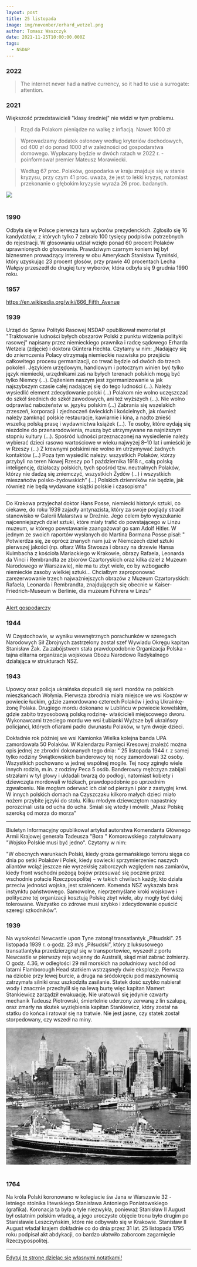 ```yaml
---
layout: post
title: 25 listopada
image: img/november/erhard_wetzel.png
author: Tomasz Waszczyk
date: 2021-11-25T10:00:00.000Z
tags:
  - NSDAP
---
```


### 2022

> The internet never had a native currency, so it had to use a surrogate: attention.

### 2021

Większość przedstawicieli "klasy średniej" nie widzi w tym problemu.

> Rząd da Polakom pieniądze na walkę z inflacją. Nawet 1000 zł

> Wprowadzamy dodatek osłonowy według kryteriów dochodowych, od 400 zł do ponad 1000 zł w zależności od gospodarstwa domowego. Wypłacany będzie w dwóch ratach w 2022 r. - poinformował premier Mateusz Morawiecki.

> Według 67 proc. Polaków, gospodarka w kraju znajduje się w stanie kryzysu, przy czym 41 proc. uważa, że jest to lekki kryzys, natomiast przekonanie o głębokim kryzysie wyraża 26 proc. badanych.

<img src="./img/november/rozdacpieniadze"><br><br>

### 1990

Odbyła się w Polsce pierwsza tura wyborów prezydenckich. Zgłosiło się 16 kandydatów, z których tylko 7 zebrało 100 tysięcy podpisów potrzebnych do rejestracji. W głosowaniu udział wzięło ponad 60 procent Polaków uprawnionych do głosowania. Prawdziwym czarnym koniem tej był biznesmen prowadzący interesy w obu Amerykach Stanisław Tymiński, który uzyskując 23 procent głosów, przy prawie 40 procentach Lecha Wałęsy przeszedł do drugiej tury wyborów, która odbyła się 9 grudnia 1990 roku.

<!-- Lewicowym dziennikarzom, wielbicielom Wielkiej Rewolucji Francuskiej, należałoby
przypomnieć, że w czasie Terroru zostały zamknięte wszystkie gazety i ukazywało się tylko jedno
pismo, „Moniteur”, organ rewolucyjnych władz. Niemniej jednak skazano na gilotynę wielu
dziennikarzy za to, co pisali kilka miesięcy, a nawet kilka lat wcześniej. Dlatego należałoby
oczekiwać powściągliwości od tych, co piszą corocznie chwalebne artykuły z okazji rocznicy zdobycia
Bastylii.
Niemieckie łagry i sowieckie gułagi wcale nie były wymysłem Hitlera ani Stalina. To Saint-Just
doszedł do wniosku, że zamiast gilotynować przeciwników, bardziej opłaca się wysłać ich do obozów
pracy. -->

### 1957

https://en.wikipedia.org/wiki/666_Fifth_Avenue

### 1939

Urząd do Spraw Polityki Rasowej NSDAP opublikował memoriał pt "Traktowanie ludności byłych obszarów Polski z punktu widzenia polityki rasowej" napisany przez niemieckiego prawnika i radcę sądowego Erharda Wetzela (zdjęcie) i doktora Güntera Hechta.
Czytamy w nim:
„Nadający się do zniemczenia Polacy otrzymają niemieckie nazwiska po przejściu całkowitego procesu germanizacji, co trwać będzie od dwóch do trzech pokoleń. Językiem urzędowym, handlowym i potocznym winien być tylko język niemiecki, urzędnikami zaś na byłych terenach polskich mogą być tylko Niemcy (...).
Dążeniem naszym jest zgermanizowanie w jak najszybszym czasie całej nadającej się do tego ludności (...). Należy wysiedlić element zdecydowanie polski (...) Polakom nie wolno uczęszczać do szkół średnich do szkół zawodowych, ani też wyższych (...). Nie wolno odprawiać nabożeństw w. języku polskim (...) Zabrania się wszelakich zrzeszeń, korporacji i zjednoczeń świeckich i kościelnych, jak również należy zamknąć polskie restauracje, kawiarnie i kina, a nadto znieść wszelką polską prasę i wydawnictwa książek (...). Te osoby, które eydają się niezdolne do przenarodowienia, muszą być utrzymywane na najniższym stopniu kultury (...). Spośród ludności przeznaczonej na wysiedlenie należy wybierać dzieci rasowo wartościowe w wieku najwyżej 8–10 lat i umieścić je w Rzeszy (...) Z krewnymi polskimi nie wolno im utrzymywać żadnych kontaktów (...) Poza tym wysiedlić należy: wszystkich Polaków, którzy przybyli na teren Nowej Rzeszy po 1 października 1918 r., całą polską inteligencję, działaczy polskich, tych spośród tzw. neutralnych Polaków, którzy nie dadzą się zniemczyć, wszystkich Żydów (...) i wszystkich mieszańców polsko-żydowskich” (...) Polskich dzienników nie będzie, jak również nie będą wydawane książki polskie i czasopisma"

---

Do Krakowa przyjechał doktor Hans Posse, niemiecki historyk sztuki, co ciekawe, do roku 1939 zajadły antynazista, który za swoje poglądy stracił stanowisko w Galerii Malarstwa w Dreźnie.
Jego celem było wyszukanie najcenniejszych dzieł sztuki, które miały trafić do powstającego w Linzu muzeum, w którego powstawanie zaangażował go sam Adolf Hitler.
W jednym ze swoich raportów wysłanych do Martina Bormana Posse pisał:
" Potwierdza się, że oprócz znanych nam już w Niemczech dzieł sztuki pierwszej jakości (np. ołtarz Wita Stwosza i obrazy na drzewie Hansa Kulmbacha z kościoła Mariackiego w Krakowie, obrazy Rafaela, Leonarda da Vinci i Rembrandta ze zbiorów Czartoryskich oraz kilka dzieł z Muzeum Narodowego w Warszawie), nie ma tu zbyt wiele, co by wzbogaciło niemieckie zasoby wielkiej sztuki... Chciałbym zaproponować zarezerwowanie trzech najważniejszych obrazów z Muzeum Czartoryskich: Rafaela, Leonarda i Rembrandta, znajdujących się obecnie w Kaiser-Friedrich-Museum w Berlinie, dla muzeum Führera w Linzu"

---

<a href="./documents/november/zeszytyoswiecimskie2.pdf" target="_blank">Alert gospodarczy</a>

### 1944

W Częstochowie, w wyniku wewnętrznych porachunków w szeregach Narodowych Sił Zbrojnych zastrzelony został szef Wywiadu Okręgu kapitan Stanisław Żak.
Za zabójstwem stała prawdopodobnie Organizacja Polska -tajna elitarna organizacja wojskowa Obozu Narodowo Radykalnego działająca w strukturach NSZ.

### 1943

Upowcy oraz policja ukraińska dopuścili się serii mordów na polskich mieszkańcach Wołynia. Pierwsza zbrodnia miała miejsce we wsi Koszów w powiecie łuckim, gdzie zamordowano czterech Polaków i jedną Ukrainkę- żonę Polaka. Drugiego mordu dokonano w Lublińcu w powiecie kowelskim, gdzie zabito trzyosobową polską rodzinę- właścicieli miejscowego dworu. Wykonawcami trzeciego mordu we wsi Łubianki Wyższe byli ukraińscy policjanci, których ofiarami padło dwunastu Polaków, w tym dwoje dzieci.

Dokładnie rok później we wsi Kamionka Wielka kolejna banda UPA zamordowała 50 Polaków. W Kalendarzu Pamięci Kresowej znaleźć można opis jednej ze zbrodni dokonanych tego dnia: " 25 listopada 1944 r. z samej tylko rodziny Świątkowskich banderowcy tej nocy zamordowali 32 osoby. Wszystkich pochowano w jednej wspólnej mogile. Tej nocy zginęło wiele innych rodzin, m.in. z rodziny Peca 5 osób. Banderowcy mężczyzn zabijali strzałami w tył głowy i układali twarzą do podłogi, natomiast kobiety i dziewczęta mordowali w łóżkach, prawdopodobnie po uprzednim zgwałceniu. Nie mogłam oderwać ich ciał od pierzyn i piór z zastygłej krwi. W innych polskich domach na Czyszczaku kilkoro małych dzieci miało nożem przybite języki do stołu. Kilku młodym dziewczętom napastnicy porozcinali usta od ucha do ucha. Śmiali się wtedy i mówili: „Masz Polskę szeroką od morza do morza”

---

Biuletyn Informacyjny opublikował artykuł autorstwa Komendanta Głównego Armii Krajowej generała Tadeusza "Bora " Komorowskiego zatytułowany "Wojsko Polskie musi być jedno". Czytamy w nim:

"W obecnych warunkach Polski, kiedy groza germańskiego terroru sięga co dnia po setki Polaków i Polek, kiedy sowiecki sprzymierzeniec naszych aliantów wciąż jeszcze nie wyrzekłsię zaborczych względem nas zamiarów, kiedy front wschodni pożogą bojów przesuwać się pocznie przez wschodnie połacie Rzeczpospolitej − w takich chwilach każdy, kto działa przeciw jedności wojska, jest szaleńcem. Komenda NSZ wykazała brak instynktu państwowego. Samowolne, nieprzemyślane kroki wojskowe i polityczne tej organizacji kosztują Polskę zbyt wiele, aby mogły być dalej tolerowane. Wszystko co zdrowe musi szybko i zdecydowanie opuścić szeregi szkodników”.

### 1939

Na wysokości Newcastle upon Tyne zatonął transatlantyk „Piłsudski”.
25 listopada 1939 r. o godz. 23 m/s „Piłsudski”, który z luksusowego transatlantyka przedzierzgnął się w transportowiec, wyszedł z portu Newcastle w pierwszy rejs wojenny do Australii, skąd miał zabrać żołnierzy. O godz. 4.36, w odległości 29 mil morskich na południowy wschód od latarni Flamborough Head statkiem wstrząsnęły dwie eksplozje. Pierwsza na dziobie przy lewej burcie, a druga na śródokręciu pod maszynownią zatrzymała silniki oraz uszkodziła zasilanie. Statek dość szybko nabierał wody i znacznie przechylił się na lewą burtę więc kapitan Mamert Stankiewicz zarządził ewakuację. Nie uratowali się jedynie czwarty mechanik Tadeusz Piotrowski, śmiertelnie uderzony zerwaną z lin szalupą, oraz zmarły na skutek wyziębienia kapitan Stankiewicz, który został na statku do końca i ratował się na tratwie. Nie jest jasne, czy statek został storpedowany, czy wszedł na miny.

<img src="./img/november/pilsudskitransatlantyk.jpg"><br><br>

### 1764

Na króla Polski koronowano w kolegiacie św Jana w Warszawie 32 -letniego stolnika litewskiego Stanisława Antoniego Poniatowskiego (grafika).
Koronacja ta była o tyle niezwykła, ponieważ Stanisław II August był ostatnim polskim władcą, a jego uroczyste objęcie tronu było drugim po Stanisławie Leszczyńskim, które nie odbywało się w Krakowie. Stanisław II August władał krajem dokładnie co do dnia przez 31 lat. 25 listopada 1795 roku podpisał akt abdykacji, co bardzo ułatwiło zaborcom zagarnięcie Rzeczypospolitej.

---

<a href="https://github.com/TomaszWaszczyk/historia.waszczyk.com/edit/master/src/content/november-25.md" target="_blank">Edytuj tę stronę dzieląc się własnymi notatkami!</a>
